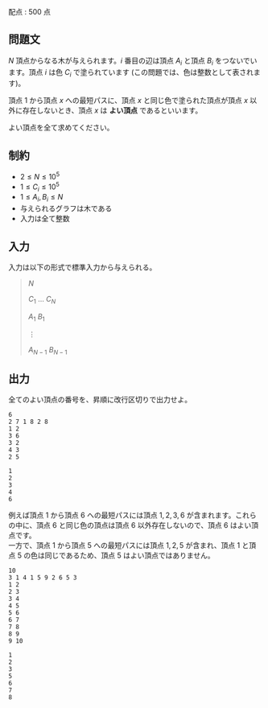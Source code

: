 配点 : $500$ 点

## 問題文

$N$ 頂点からなる木が与えられます。$i$ 番目の辺は頂点 $A_i$ と頂点 $B_i$ をつないでいます。頂点 $i$ は色 $C_i$ で塗られています (この問題では、色は整数として表されます)。

頂点 $1$ から頂点 $x$ への最短パスに、頂点 $x$ と同じ色で塗られた頂点が頂点 $x$ 以外に存在しないとき、頂点 $x$ は **よい頂点** であるといいます。

よい頂点を全て求めてください。

## 制約

- $2 \leq N \leq 10^5$
- $1 \leq C_i \leq 10^5$
- $1 \leq A_i,B_i \leq N$
- 与えられるグラフは木である
- 入力は全て整数

## 入力

入力は以下の形式で標準入力から与えられる。

> $N$
> 
> $C_1$ $\ldots$ $C_N$
> 
> $A_1$ $B_1$
> 
> $\vdots$
> 
> $A_{N-1}$ $B_{N-1}$

## 出力

全てのよい頂点の番号を、昇順に改行区切りで出力せよ。

```input1
6
2 7 1 8 2 8
1 2
3 6
3 2
4 3
2 5
```

```output1
1
2
3
4
6
```

例えば頂点 $1$ から頂点 $6$ への最短パスには頂点 $1,2,3,6$ が含まれます。これらの中に、頂点 $6$ と同じ色の頂点は頂点 $6$ 以外存在しないので、頂点 $6$ はよい頂点です。<br>
一方で、頂点 $1$ から頂点 $5$ への最短パスには頂点 $1, 2, 5$ が含まれ、頂点 $1$ と頂点 $5$ の色は同じであるため、頂点 $5$ はよい頂点ではありません。  

```input2
10
3 1 4 1 5 9 2 6 5 3
1 2
2 3
3 4
4 5
5 6
6 7
7 8
8 9
9 10
```

```output2
1
2
3
5
6
7
8
```
